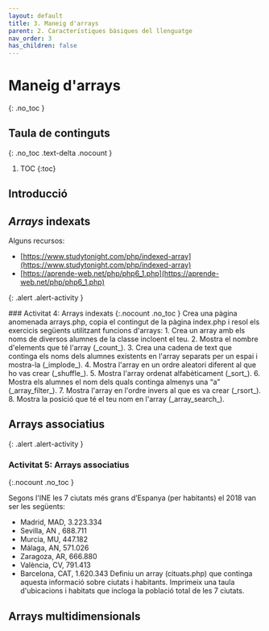 ```yaml
---
layout: default
title: 3. Maneig d'arrays
parent: 2. Característiques bàsiques del llenguatge
nav_order: 3
has_children: false
---
```


# Maneig d'arrays
{: .no_toc }

## Taula de continguts
{: .no_toc .text-delta  .nocount }

1. TOC
{:toc}

## Introducció

## _Arrays_ indexats

Alguns recursos: 

* [https://www.studytonight.com/php/indexed-array](https://www.studytonight.com/php/indexed-array)
* [https://aprende-web.net/php/php6_1.php](https://aprende-web.net/php/php6_1.php)

{: .alert .alert-activity }
<div markdown="1">
### Activitat 4: Arrays indexats
{:.nocount .no_toc }
Crea una pàgina anomenada arrays.php, copia el contingut de la pàgina index.php i resol els exercicis següents 
utilitzant funcions d'arrays:
1. Crea un array amb els noms de diversos alumnes de la classe incloent el teu. 
2. Mostra el nombre d'elements que té l'array (_count_). 
3. Crea una cadena de text que continga els noms dels alumnes existents en l'array separats per un espai i 
mostra-la (_implode_).
4. Mostra l'array en un ordre aleatori diferent al que ho vas crear (_shuffle_). 
5. Mostra l'array ordenat alfabèticament (_sort_). 
6. Mostra els alumnes el nom dels quals continga almenys una “a” (_array_filter_).
7. Mostra l'array en l'ordre invers al que es va crear (_rsort_). 
8. Mostra la posició que té el teu nom en l'array (_array_search_).
</div>

## Arrays associatius

{: .alert .alert-activity }
<div markdown="1">

### Activitat 5: Arrays associatius
{:.nocount .no_toc }

Segons l'INE les 7 ciutats més grans d’Espanya (per habitants) el 2018 van ser les següents:
- Madrid, MAD,	3.223.334
- Sevilla, AN	, 688.711
- Murcia, MU,	447.182
- Málaga, AN,	571.026
- Zaragoza, AR, 666.880
- València, CV,	 791.413
- Barcelona, CAT, 1.620.343
Definiu un array (cituats.php) que continga aquesta informació sobre ciutats i habitants. Imprimeix una 
taula d'ubicacions i habitats que incloga la població total de les 7 ciutats.

## Arrays multidimensionals